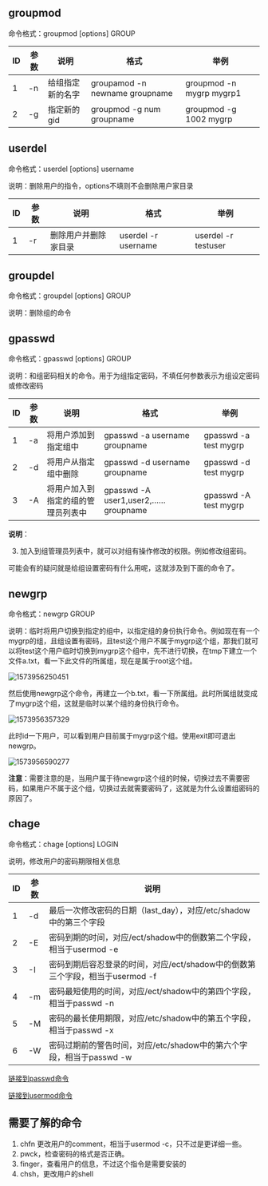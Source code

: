 ## groupmod

命令格式：groupmod [options] GROUP

| ID   | 参数 | 说明             | 格式                           | 举例                     |
| ---- | ---- | ---------------- | ------------------------------ | ------------------------ |
| 1    | -n   | 给组指定新的名字 | groupamod -n newname groupname | groupmod -n mygrp mygrp1 |
| 2    | -g   | 指定新的gid      | groupmod -g num groupname      | groupmod -g 1002 mygrp   |

## userdel

命令格式：userdel [options] username

说明：删除用户的指令，options不填则不会删除用户家目录

| ID   | 参数 | 说明                 | 格式                | 举例                |
| ---- | ---- | -------------------- | ------------------- | ------------------- |
| 1    | -r   | 删除用户并删除家目录 | userdel -r username | userdel -r testuser |

## groupdel

命令格式：groupdel [options] GROUP

说明：删除组的命令

## gpasswd

命令格式：gpasswd [options] GROUP

说明：和组密码相关的命令。用于为组指定密码，不填任何参数表示为组设定密码或修改密码

| ID   | 参数 | 说明                               | 格式                                | 举例                  |
| ---- | ---- | ---------------------------------- | ----------------------------------- | --------------------- |
| 1    | -a   | 将用户添加到指定组中               | gpasswd -a username groupname       | gpasswd -a test mygrp |
| 2    | -d   | 将用户从指定组中删除               | gpasswd -d username groupname       | gpasswd -d test mygrp |
| 3    | -A   | 将用户加入到指定的组的管理员列表中 | gpasswd -A user1,user2,…… groupname | gpasswd -A test mygrp |

**说明**：

3. 加入到组管理员列表中，就可以对组有操作修改的权限。例如修改组密码。

可能会有的疑问就是给组设置密码有什么用呢，这就涉及到下面的命令了。

## newgrp

命令格式：newgrp GROUP

说明：临时将用户切换到指定的组中，以指定组的身份执行命令。例如现在有一个mygrp的组，且组设置有密码，且test这个用户不属于mygrp这个组，那我们就可以将test这个用户临时切换到mygrp这个组中，先不进行切换，在tmp下建立一个文件a.txt，看一下此文件的所属组，现在是属于root这个组。

![1573956250451](C:\Users\LIGHTI~1\AppData\Local\Temp\1573956250451.png)

然后使用newgrp这个命令，再建立一个b.txt，看一下所属组。此时所属组就变成了mygrp这个组，这就是临时以某个组的身份执行命令。

![1573956357329](C:\Users\LIGHTI~1\AppData\Local\Temp\1573956357329.png)

此时id一下用户，可以看到用户目前属于mygrp这个组。使用exit即可退出newgrp。

![1573956590277](C:\Users\LIGHTI~1\AppData\Local\Temp\1573956590277.png)

**注意**：需要注意的是，当用户属于待newgrp这个组的时候，切换过去不需要密码，如果用户不属于这个组，切换过去就需要密码了，这就是为什么设置组密码的原因了。

## chage

命令格式：chage \[options] LOGIN

说明，修改用户的密码期限相关信息

| ID   | 参数 | 说明                                                         |
| ---- | ---- | ------------------------------------------------------------ |
| 1    | -d   | 最后一次修改密码的日期（last_day），对应/etc/shadow中的第三个字段 |
| 2    | -E   | 密码到期的时间，对应/ect/shadow中的倒数第二个字段，相当于usermod -e |
| 3    | -I   | 密码到期后容忍登录的时间，对应/ect/shadow中的倒数第三个字段，相当于usermod -f |
| 4    | -m   | 密码最短使用的时间，对应/ect/shadow中的第四个字段，相当于passwd -n |
| 5    | -M   | 密码的最长使用期限，对应/etc/shadow中的第五个字段，相当于passwd -x |
| 6    | -W   | 密码过期前的警告时间，对应/etc/shadow中的第六个字段，相当于passwd -w |

[链接到passwd命令](http://39.106.81.183:8000/passwd%e5%91%bd%e4%bb%a4/ )

[链接到usermod命令](http://39.106.81.183:8000/usermod%e5%91%bd%e4%bb%a4/ )

## 需要了解的命令

1. chfn 更改用户的comment，相当于usermod -c，只不过是更详细一些。
2. pwck，检查密码的格式是否正确。
3. finger，查看用户的信息，不过这个指令是需要安装的
4. chsh，更改用户的shell